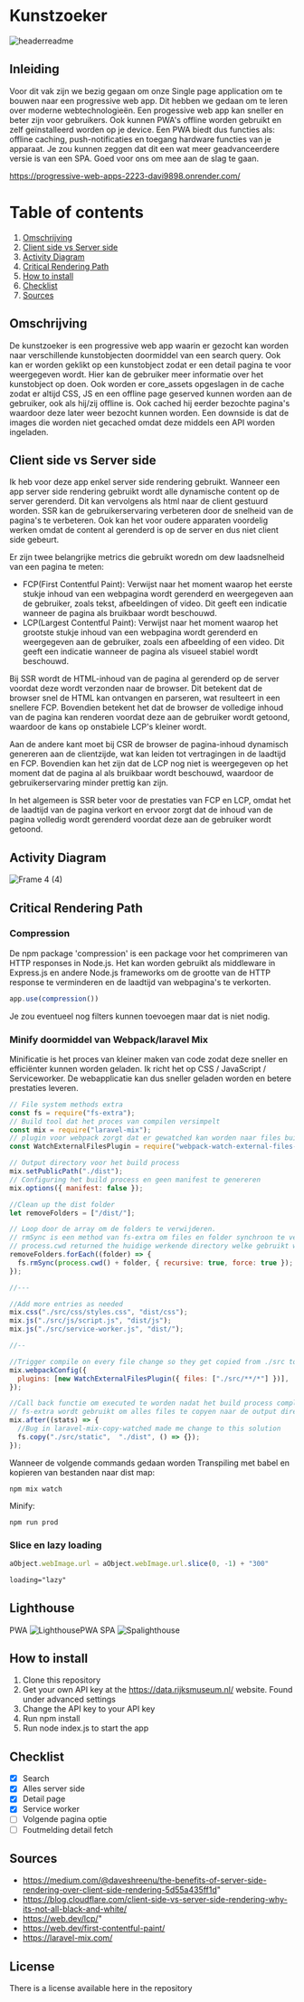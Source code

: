 # Kunstzoeker 

![headerreadme](https://user-images.githubusercontent.com/76910947/229766352-70e8c33f-a8ec-45ec-b71a-9da6c5599bac.png)

## Inleiding
Voor dit vak zijn we bezig gegaan om onze Single page application om te bouwen naar een progressive web app. Dit hebben we gedaan om te leren over moderne webtechnologieën. Een progessive web app kan sneller en beter zijn voor gebruikers. Ook kunnen PWA's offline worden gebruikt en zelf geïnstalleerd worden op je device. Een PWA biedt dus functies als: offline caching, push-notificaties en toegang hardware functies van je apparaat. Je zou kunnen zeggen dat dit een wat meer geadvanceerdere versie is van een SPA. Goed voor ons om mee aan de slag te gaan.

https://progressive-web-apps-2223-davi9898.onrender.com/


# Table of contents
1. [Omschrijving](#introduction)
2. [Client side vs Server side](#paragraph1)
3. [Activity Diagram](#paragraph2)
4. [Critical Rendering Path](#paragraph3)
5. [How to install](#paragraph4)
6. [Checklist](#paragraph5)
7. [Sources](#paragraph6)

<!-- ☝️ replace this description with a description of your own work -->
## Omschrijving <a name="introduction"></a>
De kunstzoeker is een progressive web app waarin er gezocht kan worden naar verschillende kunstobjecten doormiddel van een search query. Ook kan er worden geklikt op een kunstobject zodat er een detail pagina te voor weergegeven wordt. Hier kan de gebruiker meer informatie over het kunstobject op doen. Ook worden er core_assets opgeslagen in de cache zodat er altijd CSS, JS en een offline page geserved kunnen worden aan de gebruiker, ook als hij/zij offline is. Ook cached hij eerder bezochte pagina's waardoor deze later weer bezocht kunnen worden. Een downside is dat de images die worden niet gecached omdat deze middels een API worden ingeladen. 

## Client side vs Server side <a name="#paragraph1"></a>
Ik heb voor deze app enkel server side rendering gebruikt. Wanneer een app server side rendering gebruikt wordt alle dynamische content op de server gerenderd. Dit kan vervolgens als html naar de client gestuurd worden. SSR kan de gebruikerservaring verbeteren door de snelheid van de pagina's te verbeteren. Ook kan het voor oudere apparaten voordelig werken omdat de content al gerenderd is op de server en dus niet client side gebeurt.

Er zijn twee belangrijke metrics die gebruikt woredn om dew laadsnelheid van een pagina te meten:
* FCP(First Contentful Paint): Verwijst naar het moment waarop het eerste stukje inhoud van een webpagina wordt gerenderd en weergegeven aan de gebruiker, zoals tekst, afbeeldingen of video. Dit geeft een indicatie wanneer de pagina als bruikbaar wordt beschouwd.
* LCP(Largest Contentful Paint): Verwijst naar het moment waarop het grootste stukje inhoud van een webpagina wordt gerenderd en weergegeven aan de gebruiker, zoals een afbeelding of een video. Dit geeft een indicatie wanneer de pagina als visueel stabiel wordt beschouwd.

Bij SSR wordt de HTML-inhoud van de pagina al gerenderd op de server voordat deze wordt verzonden naar de browser. Dit betekent dat de browser snel de HTML kan ontvangen en parseren, wat resulteert in een snellere FCP. Bovendien betekent het dat de browser de volledige inhoud van de pagina kan renderen voordat deze aan de gebruiker wordt getoond, waardoor de kans op onstabiele LCP's kleiner wordt. 

Aan de andere kant moet bij CSR de browser de pagina-inhoud dynamisch genereren aan de clientzijde, wat kan leiden tot vertragingen in de laadtijd en FCP. Bovendien kan het zijn dat de LCP nog niet is weergegeven op het moment dat de pagina al als bruikbaar wordt beschouwd, waardoor de gebruikerservaring minder prettig kan zijn.

In het algemeen is SSR beter voor de prestaties van FCP en LCP, omdat het de laadtijd van de pagina verkort en ervoor zorgt dat de inhoud van de pagina volledig wordt gerenderd voordat deze aan de gebruiker wordt getoond.

<!-- ...and an activity diagram including the Service Worker 📈 -->
## Activity Diagram <a name="#paragraph2"></a>
![Frame 4 (4)](https://user-images.githubusercontent.com/76910947/229812131-855d2775-3635-4aa3-946c-2a1d9826f2bb.png)


<!-- This would be a good place for a list of enhancements to optimize the critical render path implemented your app  -->
## Critical Rendering Path <a name="#paragraph3"></a>

### Compression
De npm package 'compression' is een package voor het comprimeren van HTTP responses in Node.js. Het kan worden gebruikt als middleware in Express.js en andere Node.js frameworks om de grootte van de HTTP response te verminderen en de laadtijd van webpagina's te verkorten.
```js
app.use(compression())
```
Je zou eventueel nog filters kunnen toevoegen maar dat is niet nodig.

### Minify doormiddel van Webpack/laravel Mix
Minificatie is het proces van kleiner maken van code zodat deze sneller en efficiënter kunnen worden geladen. Ik richt het op CSS / JavaScript / Serviceworker. De webapplicatie kan dus sneller geladen worden en betere prestaties leveren.

```js
// File system methods extra
const fs = require("fs-extra");
// Build tool dat het proces van compilen versimpelt
const mix = require("laravel-mix");
// plugin voor webpack zorgt dat er gewatched kan worden naar files buiten het main build process
const WatchExternalFilesPlugin = require("webpack-watch-external-files-plugin");

// Output directory voor het build process
mix.setPublicPath("./dist");
// Configuring het build process en geen manifest te genereren
mix.options({ manifest: false });

//Clean up the dist folder
let removeFolders = ["/dist/"];

// Loop door de array om de folders te verwijderen. 
// rmSync is een method van fs-extra om files en folder synchroon te verwijderen
// process.cwd returned the huidige werkende directory welke gebruikt wordt om het path naar de folder te deleten
removeFolders.forEach((folder) => {
  fs.rmSync(process.cwd() + folder, { recursive: true, force: true });
});

//---

//Add more entries as needed
mix.css("./src/css/styles.css", "dist/css");
mix.js("./src/js/script.js", "dist/js");
mix.js("./src/service-worker.js", "dist/");

//--

//Trigger compile on every file change so they get copied from ./src to ./dist
mix.webpackConfig({
  plugins: [new WatchExternalFilesPlugin({ files: ["./src/**/*"] })],
});

//Call back functie om executed te worden nadat het build process complete
// fs-extra wordt gebruikt om alles files te copyen naar de output directory
mix.after((stats) => {
  //Bug in laravel-mix-copy-watched made me change to this solution
  fs.copy("./src/static",  "./dist", () => {});
});
```
Wanneer de volgende commands gedaan worden
Transpiling met babel en kopieren van bestanden naar dist map:
```
npm mix watch
```
Minify:
```
npm run prod
```
### Slice en lazy loading
```js
aObject.webImage.url = aObject.webImage.url.slice(0, -1) + "300"
```
```html
loading="lazy"
```
## Lighthouse
PWA
![LighthousePWA](https://user-images.githubusercontent.com/76910947/229846489-0695e970-8bc4-4a5b-b33f-ced753e2e60a.png)
SPA
![Spalighthouse](https://user-images.githubusercontent.com/76910947/229847369-51d9d6e8-5c1d-418d-93af-b19f32a3f343.png)

<!-- How about a section that describes how to install this project? 🤓 -->
## How to install<a name="#paragraph4"></a>

1. Clone this repository
2. Get your own API key at the https://data.rijksmuseum.nl/ website. Found under advanced settings
3. Change the API key to your API key
4. Run npm install
5. Run node index.js to start the app

## Checklist <a name="#paragraph5"></a>
- [x] Search
- [x] Alles server side
- [x] Detail page
- [x] Service worker
- [ ] Volgende pagina optie
- [ ] Foutmelding detail fetch 

<!-- We all stand on the shoulders of giants, please link all the sources you used in to create this project. -->
## Sources <a name="#paragraph6"></a>
* https://medium.com/@daveshreenu/the-benefits-of-server-side-rendering-over-client-side-rendering-5d55a435ff1d"
* https://blog.cloudflare.com/client-side-vs-server-side-rendering-why-its-not-all-black-and-white/
* https://web.dev/lcp/"
* https://web.dev/first-contentful-paint/
* https://laravel-mix.com/

<!-- How about a license here? When in doubt use GNU GPL v3. 📜  -->
## License
There is a license available here in the repository
